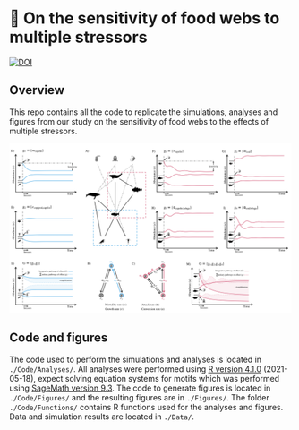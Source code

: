 # :book: On the sensitivity of food webs to multiple stressors
[![DOI](https://zenodo.org/badge/DOI/10.5281/zenodo.5014237.svg)](https://doi.org/10.5281/zenodo.5014237)



## Overview

This repo contains all the code to replicate the simulations, analyses and figures from our study on the sensitivity of food webs to the effects of multiple stressors.

![](https://github.com/david-beauchesne/FoodWeb-MultiStressors/blob/master/Figures/FR2-Pathways.png)


## Code and figures

The code used to perform the simulations and analyses is located in `./Code/Analyses/`. All analyses were performed using [R version 4.1.0](https://www.r-project.org/) (2021-05-18), expect solving equation systems for motifs which was performed using [SageMath version 9.3](https://www.sagemath.org/). The code to generate figures is located in `./Code/Figures/` and the resulting figures are in `./Figures/`. The folder `./Code/Functions/` contains R functions used for the analyses and figures. Data and simulation results are located in `./Data/`.

